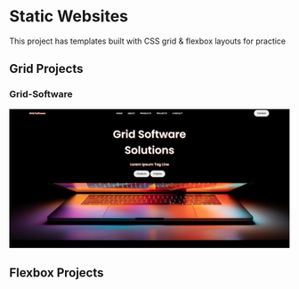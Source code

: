 # Static Websites

This project has templates built with CSS grid & flexbox layouts for practice

## Grid Projects

### Grid-Software
![alt text](https://github.com/Rangyia/readme-resources/blob/master/projects/staticsites/grid-software-cover.JPG)

## Flexbox Projects

